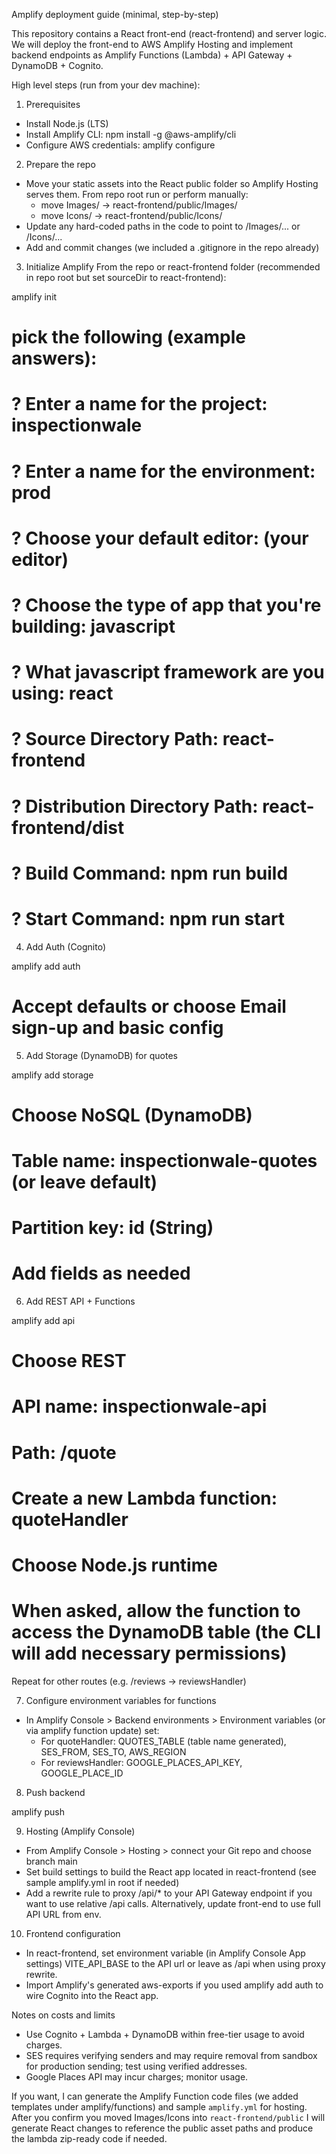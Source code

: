 Amplify deployment guide (minimal, step-by-step)

This repository contains a React front-end (react-frontend) and server logic. We will deploy the front-end to AWS Amplify Hosting and implement backend endpoints as Amplify Functions (Lambda) + API Gateway + DynamoDB + Cognito.

High level steps (run from your dev machine):

1) Prerequisites
- Install Node.js (LTS)
- Install Amplify CLI: npm install -g @aws-amplify/cli
- Configure AWS credentials: amplify configure

2) Prepare the repo
- Move your static assets into the React public folder so Amplify Hosting serves them. From repo root run or perform manually:
  - move Images/ -> react-frontend/public/Images/
  - move Icons/ -> react-frontend/public/Icons/
- Update any hard-coded paths in the code to point to /Images/... or /Icons/...
- Add and commit changes (we included a .gitignore in the repo already)

3) Initialize Amplify
From the repo or react-frontend folder (recommended in repo root but set sourceDir to react-frontend):

amplify init
# pick the following (example answers):
# ? Enter a name for the project: inspectionwale
# ? Enter a name for the environment: prod
# ? Choose your default editor: (your editor)
# ? Choose the type of app that you're building: javascript
# ? What javascript framework are you using: react
# ? Source Directory Path: react-frontend
# ? Distribution Directory Path: react-frontend/dist
# ? Build Command: npm run build
# ? Start Command: npm run start

4) Add Auth (Cognito)

amplify add auth
# Accept defaults or choose Email sign-up and basic config

5) Add Storage (DynamoDB) for quotes

amplify add storage
# Choose NoSQL (DynamoDB)
# Table name: inspectionwale-quotes (or leave default)
# Partition key: id (String)
# Add fields as needed

6) Add REST API + Functions

amplify add api
# Choose REST
# API name: inspectionwale-api
# Path: /quote
# Create a new Lambda function: quoteHandler
# Choose Node.js runtime
# When asked, allow the function to access the DynamoDB table (the CLI will add necessary permissions)

Repeat for other routes (e.g. /reviews -> reviewsHandler)

7) Configure environment variables for functions
- In Amplify Console > Backend environments > Environment variables (or via amplify function update) set:
  - For quoteHandler: QUOTES_TABLE (table name generated), SES_FROM, SES_TO, AWS_REGION
  - For reviewsHandler: GOOGLE_PLACES_API_KEY, GOOGLE_PLACE_ID

8) Push backend

amplify push

9) Hosting (Amplify Console)
- From Amplify Console > Hosting > connect your Git repo and choose branch main
- Set build settings to build the React app located in react-frontend (see sample amplify.yml in root if needed)
- Add a rewrite rule to proxy /api/* to your API Gateway endpoint if you want to use relative /api calls. Alternatively, update front-end to use full API URL from env.

10) Frontend configuration
- In react-frontend, set environment variable (in Amplify Console App settings) VITE_API_BASE to the API url or leave as /api when using proxy rewrite.
- Import Amplify's generated aws-exports if you used amplify add auth to wire Cognito into the React app.

Notes on costs and limits
- Use Cognito + Lambda + DynamoDB within free-tier usage to avoid charges.
- SES requires verifying senders and may require removal from sandbox for production sending; test using verified addresses.
- Google Places API may incur charges; monitor usage.

If you want, I can generate the Amplify Function code files (we added templates under amplify/functions) and sample `amplify.yml` for hosting. After you confirm you moved Images/Icons into `react-frontend/public` I will generate React changes to reference the public asset paths and produce the lambda zip-ready code if needed.

